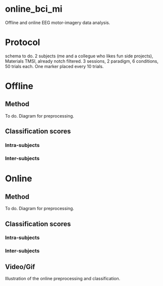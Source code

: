 # online_bci_mi
Offline and online EEG motor-imagery data analysis.

# Protocol
schema to do. 2 subjects (me and a collegue who likes fun side projects), Materials TMSI, already 
notch filtered. 3 sessions, 2 paradigm, 6 conditions, 50 trials each. One marker placed  every 10 trials.

# Offline

## Method
To do. Diagram for preprocessing.

## Classification scores

### Intra-subjects

### Inter-subjects

# Online

## Method
To do. Diagram for preprocessing.

## Classification scores

### Intra-subjects

### Inter-subjects

## Video/Gif
Illustration of the online preprocessing and classification.